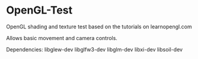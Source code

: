 # OpenGL-Test
OpenGL shading and texture test based on the tutorials on learnopengl.com

Allows basic movement and camera controls.

Dependencies: libglew-dev libglfw3-dev libglm-dev libxi-dev libsoil-dev
